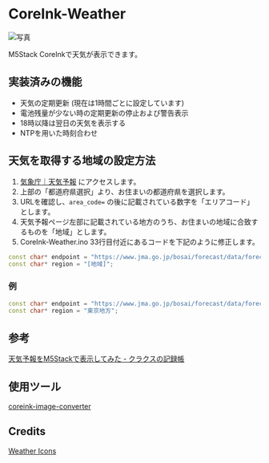 # CoreInk-Weather

![写真](images/eyecatch.jpg)

M5Stack CoreInkで天気が表示できます。

## 実装済みの機能

* 天気の定期更新 (現在は1時間ごとに設定しています)
* 電池残量が少ない時の定期更新の停止および警告表示
* 18時以降は翌日の天気を表示する
* NTPを用いた時刻合わせ

## 天気を取得する地域の設定方法

1. [気象庁｜天気予報](https://www.jma.go.jp/bosai/forecast/) にアクセスします。
2. 上部の「都道府県選択」より、お住まいの都道府県を選択します。
3. URLを確認し、`area_code=` の後に記載されている数字を「エリアコード」とします。
4. 天気予報ページ左部に記載されている地方のうち、お住まいの地域に合致するものを「地域」とします。
5. CoreInk-Weather.ino 33行目付近にあるコードを下記のように修正します。

``` C++
const char* endpoint = "https://www.jma.go.jp/bosai/forecast/data/forecast/[エリアコード].json";
const char* region = "[地域]";
```

### 例

``` C++
const char* endpoint = "https://www.jma.go.jp/bosai/forecast/data/forecast/130000.json";
const char* region = "東京地方";
```

## 参考

[天気予報をM5Stackで表示してみた \- クラクスの記録帳](https://kuracux.hatenablog.jp/entry/2019/07/13/101143)

## 使用ツール

[coreink-image-converter](https://github.com/wararyo/coreink-image-converter)

## Credits

[Weather Icons](https://erikflowers.github.io/weather-icons/)
